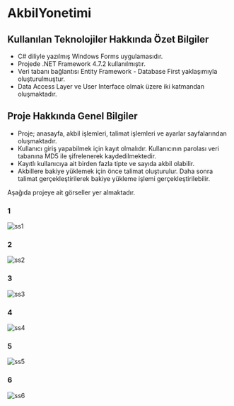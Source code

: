# AkbilYonetimi

## Kullanılan Teknolojiler Hakkında Özet Bilgiler

* C# diliyle yazılmış Windows Forms uygulamasıdır.
* Projede .NET Framework 4.7.2 kullanılmıştır.
* Veri tabanı bağlantısı Entity Framework - Database First yaklaşımıyla oluşturulmuştur.
* Data Access Layer ve User Interface olmak üzere iki katmandan oluşmaktadır.

## Proje Hakkında Genel Bilgiler

* Proje; anasayfa, akbil işlemleri, talimat işlemleri ve ayarlar sayfalarından oluşmaktadır. 
* Kullanıcı giriş yapabilmek için kayıt olmalıdır. Kullanıcının parolası veri tabanına MD5 ile şifrelenerek kaydedilmektedir. 
* Kayıtlı kullanıcıya ait birden fazla tipte ve sayıda akbil olabilir.
* Akbillere bakiye yüklemek için önce talimat oluşturulur. Daha sonra talimat gerçekleştirilerek bakiye yükleme işlemi gerçekleştirilebilir.

Aşağıda projeye ait görseller yer almaktadır. 

### 1

![ss1](https://user-images.githubusercontent.com/103080618/227324117-40a29e3b-5220-4121-be3a-d83c6cf3845f.png)

### 2
![ss2](https://user-images.githubusercontent.com/103080618/227327601-fd550405-ffb1-4e6d-b032-402f26f76fa1.png)

### 3
![ss3](https://user-images.githubusercontent.com/103080618/227327994-07fb9171-9496-43ac-8b32-bcc72427c26c.png)

### 4
![ss4](https://user-images.githubusercontent.com/103080618/227328560-5c4d193f-0c56-4595-be51-22f231a87a99.png)

### 5
![ss5](https://user-images.githubusercontent.com/103080618/227328660-803e2ae5-addd-4c43-9ba6-1070b113fcb7.png)

### 6
![ss6](https://user-images.githubusercontent.com/103080618/227328722-2f592e19-5634-43c0-96af-116593d591a4.png)
